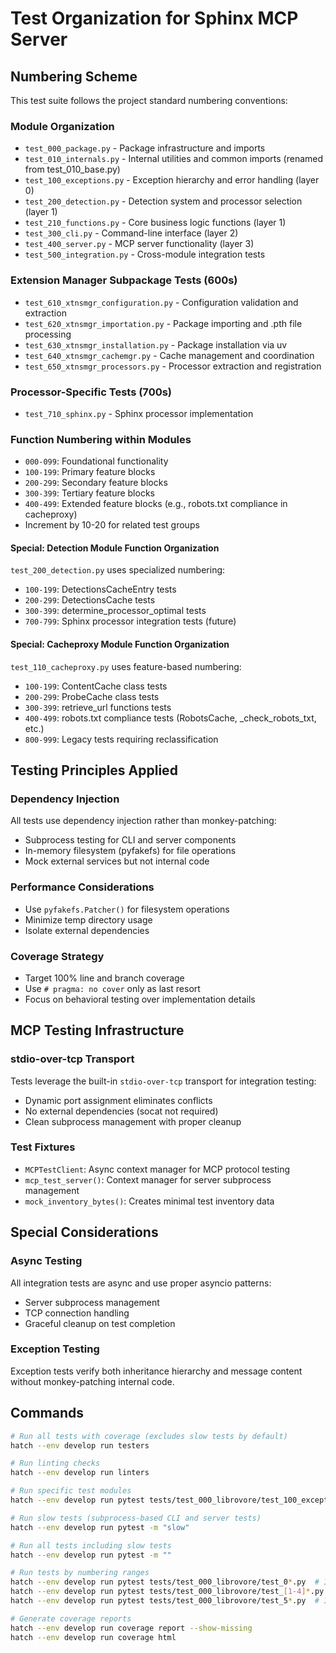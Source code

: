 # Test Organization for Sphinx MCP Server

## Numbering Scheme

This test suite follows the project standard numbering conventions:

### Module Organization
- `test_000_package.py` - Package infrastructure and imports
- `test_010_internals.py` - Internal utilities and common imports (renamed from test_010_base.py)
- `test_100_exceptions.py` - Exception hierarchy and error handling (layer 0)
- `test_200_detection.py` - Detection system and processor selection (layer 1)
- `test_210_functions.py` - Core business logic functions (layer 1)
- `test_300_cli.py` - Command-line interface (layer 2)
- `test_400_server.py` - MCP server functionality (layer 3)
- `test_500_integration.py` - Cross-module integration tests

### Extension Manager Subpackage Tests (600s)
- `test_610_xtnsmgr_configuration.py` - Configuration validation and extraction
- `test_620_xtnsmgr_importation.py` - Package importing and .pth file processing
- `test_630_xtnsmgr_installation.py` - Package installation via uv
- `test_640_xtnsmgr_cachemgr.py` - Cache management and coordination
- `test_650_xtnsmgr_processors.py` - Processor extraction and registration

### Processor-Specific Tests (700s)
- `test_710_sphinx.py` - Sphinx processor implementation

### Function Numbering within Modules
- `000-099`: Foundational functionality
- `100-199`: Primary feature blocks
- `200-299`: Secondary feature blocks
- `300-399`: Tertiary feature blocks
- `400-499`: Extended feature blocks (e.g., robots.txt compliance in cacheproxy)
- Increment by 10-20 for related test groups

#### Special: Detection Module Function Organization
`test_200_detection.py` uses specialized numbering:
- `100-199`: DetectionsCacheEntry tests
- `200-299`: DetectionsCache tests
- `300-399`: determine_processor_optimal tests
- `700-799`: Sphinx processor integration tests (future)

#### Special: Cacheproxy Module Function Organization
`test_110_cacheproxy.py` uses feature-based numbering:
- `100-199`: ContentCache class tests
- `200-299`: ProbeCache class tests
- `300-399`: retrieve_url functions tests
- `400-499`: robots.txt compliance tests (RobotsCache, _check_robots_txt, etc.)
- `800-999`: Legacy tests requiring reclassification

## Testing Principles Applied

### Dependency Injection
All tests use dependency injection rather than monkey-patching:
- Subprocess testing for CLI and server components
- In-memory filesystem (pyfakefs) for file operations
- Mock external services but not internal code

### Performance Considerations
- Use `pyfakefs.Patcher()` for filesystem operations
- Minimize temp directory usage
- Isolate external dependencies

### Coverage Strategy
- Target 100% line and branch coverage
- Use `# pragma: no cover` only as last resort
- Focus on behavioral testing over implementation details

## MCP Testing Infrastructure

### stdio-over-tcp Transport
Tests leverage the built-in `stdio-over-tcp` transport for integration testing:
- Dynamic port assignment eliminates conflicts
- No external dependencies (socat not required)
- Clean subprocess management with proper cleanup

### Test Fixtures
- `MCPTestClient`: Async context manager for MCP protocol testing
- `mcp_test_server()`: Context manager for server subprocess management
- `mock_inventory_bytes()`: Creates minimal test inventory data

## Special Considerations

### Async Testing
All integration tests are async and use proper asyncio patterns:
- Server subprocess management
- TCP connection handling
- Graceful cleanup on test completion

### Exception Testing
Exception tests verify both inheritance hierarchy and message content without monkey-patching internal code.

## Commands

```bash
# Run all tests with coverage (excludes slow tests by default)
hatch --env develop run testers

# Run linting checks
hatch --env develop run linters

# Run specific test modules
hatch --env develop run pytest tests/test_000_librovore/test_100_exceptions.py

# Run slow tests (subprocess-based CLI and server tests)
hatch --env develop run pytest -m "slow"

# Run all tests including slow tests
hatch --env develop run pytest -m ""

# Run tests by numbering ranges
hatch --env develop run pytest tests/test_000_librovore/test_0*.py  # Infrastructure
hatch --env develop run pytest tests/test_000_librovore/test_[1-4]*.py  # API layers
hatch --env develop run pytest tests/test_000_librovore/test_5*.py  # Integration

# Generate coverage reports
hatch --env develop run coverage report --show-missing
hatch --env develop run coverage html
```
